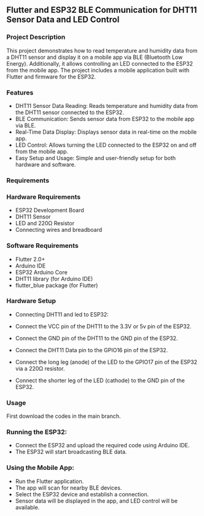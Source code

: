 ## Flutter and ESP32 BLE Communication for DHT11 Sensor Data and LED Control

### Project Description

This project demonstrates how to read temperature and humidity data from a DHT11 sensor and display it on a mobile app via BLE (Bluetooth Low Energy). Additionally, it allows controlling an LED connected to the ESP32 from the mobile app. The project includes a mobile application built with Flutter and firmware for the ESP32.

### Features

* DHT11 Sensor Data Reading: Reads temperature and humidity data from the DHT11 sensor connected to the ESP32.
* BLE Communication: Sends sensor data from ESP32 to the mobile app via BLE.
* Real-Time Data Display: Displays sensor data in real-time on the mobile app.
* LED Control: Allows turning the LED connected to the ESP32 on and off from the mobile app.
* Easy Setup and Usage: Simple and user-friendly setup for both hardware and software.

### Requirements

### Hardware Requirements

* ESP32 Development Board
* DHT11 Sensor
* LED and 220Ω Resistor
* Connecting wires and breadboard

### Software Requirements
* Flutter 2.0+
* Arduino IDE
* ESP32 Arduino Core
* DHT11 library (for Arduino IDE)
* flutter_blue package (for Flutter)

### Hardware Setup

* Connecting DHT11 and led to ESP32:

* Connect the VCC pin of the DHT11 to the 3.3V or 5v pin of the ESP32.
* Connect the GND pin of the DHT11 to the GND pin of the ESP32.
* Connect the DHT11 Data pin to the GPIO16 pin of the ESP32.
* Connect the long leg (anode) of the LED to the GPIO17 pin of the ESP32 via a 220Ω resistor.
* Connect the shorter leg of the LED (cathode) to the GND pin of the ESP32.

### Usage

First download the codes in the main branch.

### Running the ESP32:

* Connect the ESP32 and upload the required code using Arduino IDE.
* The ESP32 will start broadcasting BLE data.

### Using the Mobile App:

* Run the Flutter application.
* The app will scan for nearby BLE devices.
* Select the ESP32 device and establish a connection.
* Sensor data will be displayed in the app, and LED control will be available.